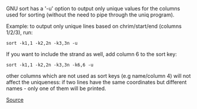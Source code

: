 GNU sort has a '-u' option to output only unique values for the  columns used for sorting
(without the need to pipe through the uniq  program).

Example: to output only unique lines based on chrim/start/end (columns 1/2/3),  run:

```
sort -k1,1 -k2,2n -k3,3n -u
```

If you want to include the strand as well, add column 6 to the sort key:

```
sort -k1,1 -k2,2n -k3,3n -k6,6 -u
```

other columns which are not used as sort keys (e.g name/column 4) will  not affect the
uniqueness: if two lines have the same coordinates but  different names - only one of them
will be printed.

[Source](https://groups.google.com/forum/#!topic/bedtools-discuss/2o7oUgBwebw)
